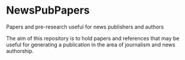 # NewsPubPapers
Papers and pre-research useful for news publishers and authors

The aim of this repository is to hold papers and references that may be useful for generating a publication in the area of journalism and news authorship.




